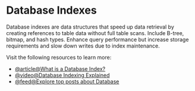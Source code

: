 # Database Indexes

Database indexes are data structures that speed up data retrieval by creating references to table data without full table scans. Include B-tree, bitmap, and hash types. Enhance query performance but increase storage requirements and slow down writes due to index maintenance.

Visit the following resources to learn more:

- [@article@What is a Database Index?](https://www.codecademy.com/article/sql-indexes)
- [@video@Database Indexing Explained](https://www.youtube.com/watch?v=-qNSXK7s7_w)
- [@feed@Explore top posts about Database](https://app.daily.dev/tags/database?ref=roadmapsh)
